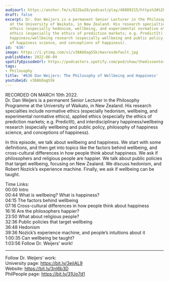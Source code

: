 ```yaml
---
audiourl: https://anchor.fm/s/822ba20/podcast/play/48889215/https%3A%2F%2Fd3ctxlq1ktw2nl.cloudfront.net%2Fstaging%2F2022-2-11%2F9bb604fd-44a3-2ae4-0431-fb10a80bd05d.m4a
draft: false
excerpt: Dr. Dan Weijers is a permanent Senior Lecturer in the Philosophy Programme
  at the University of Waikato, in New Zealand. His research specialties include normative
  ethics (especially hedonism, wellbeing, and experimental normative ethics), applied
  ethics (especially the ethics of prediction markets; e.g. PredictIt), and interdisciplinary
  happiness/wellbeing research (especially wellbeing and public policy, philosophy
  of happiness science, and conceptions of happiness).
id: '636'
image: https://i.ytimg.com/vi/v38AbOagSSk/maxresdefault.jpg
publishDate: 2022-06-09
spotifyEpisodeUrl: https://podcasters.spotify.com/pod/show/thedissenter/episodes/636-Dan-Weijers-The-Philosophy-of-Wellbeing-and-Happiness-e1fiftv
tags:
- Philosophy
title: '#636 Dan Weijers: The Philosophy of Wellbeing and Happiness'
youtubeid: v38AbOagSSk
---
```

<div class="timelinks">

RECORDED ON MARCH 10th 2022.  
Dr. Dan Weijers is a permanent Senior Lecturer in the Philosophy Programme at the University of Waikato, in New Zealand. His research specialties include normative ethics (especially hedonism, wellbeing, and experimental normative ethics), applied ethics (especially the ethics of prediction markets; e.g. PredictIt), and interdisciplinary happiness/wellbeing research (especially wellbeing and public policy, philosophy of happiness science, and conceptions of happiness).

In this episode, we talk about wellbeing and happiness. We start with some definitions, and then get into topics like the factors behind wellbeing, and cross-cultural differences in how people think about happiness. We ask if philosophers and religious people are happier. We talk about public policies that target wellbeing, focusing on New Zealand. We discuss hedonism, and Robert Nozick’s experience machine. Finally, we ask if wellbeing can be taught.

Time Links:  
<time>00:00</time> Intro  
<time>00:44</time> What is wellbeing? What is happiness?  
<time>04:15</time> The factors behind wellbeing  
<time>07:16</time> Cross-cultural differences in how people think about happiness  
<time>16:16</time> Are the philosophers happier?  
<time>23:50</time> What about religious people?  
<time>32:36</time> Public policies that target wellbeing  
<time>36:48</time> Hedonism  
<time>39:36</time> Nozick’s experience machine, and people’s intuitions about it  
<time>1:00:35</time> Can wellbeing be taught?  
<time>1:03:56</time> Follow Dr. Weijers’ work!

---

Follow Dr. Weijers’ work:  
University page: https://bit.ly/3ejIAL9  
Website: https://bit.ly/3nl6b3D  
PhilPeople page: https://bit.ly/31Uo7d1
</div>

